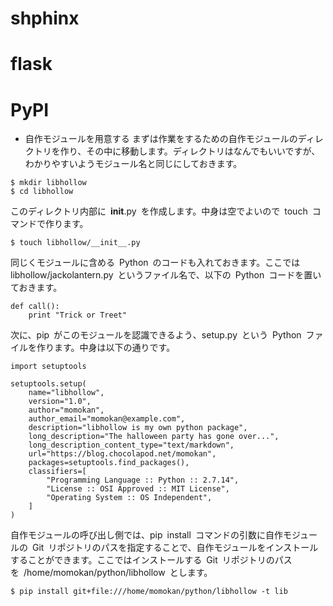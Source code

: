 # shphinx

# flask

# PyPI

* 自作モジュールを用意する
まずは作業をするための自作モジュールのディレクトリを作り、その中に移動します。ディレクトリはなんでもいいですが、わかりやすいようモジュール名と同じにしておきます。

```
$ mkdir libhollow
$ cd libhollow

```
このディレクトリ内部に __init__.py を作成します。中身は空でよいので touch コマンドで作ります。
```
$ touch libhollow/__init__.py

```

同じくモジュールに含める Python のコードも入れておきます。ここでは libhollow/jackolantern.py というファイル名で、以下の Python コードを置いておきます。

``` 
def call():
    print "Trick or Treet"
```

次に、pip がこのモジュールを認識できるよう、setup.py という Python ファイルを作ります。中身は以下の通りです。

```
import setuptools
 
setuptools.setup(
    name="libhollow",
    version="1.0",
    author="momokan",
    author_email="momokan@example.com",
    description="libhollow is my own python package",
    long_description="The halloween party has gone over...",
    long_description_content_type="text/markdown",
    url="https://blog.chocolapod.net/momokan",
    packages=setuptools.find_packages(),
    classifiers=[
        "Programming Language :: Python :: 2.7.14",
        "License :: OSI Approved :: MIT License",
        "Operating System :: OS Independent",
    ]
)
```

自作モジュールの呼び出し側では、pip install コマンドの引数に自作モジュールの Git リポジトリのパスを指定することで、自作モジュールをインストールすることができます。ここではインストールする Git リポジトリのパスを /home/momokan/python/libhollow とします。



```
$ pip install git+file:///home/momokan/python/libhollow -t lib

```
